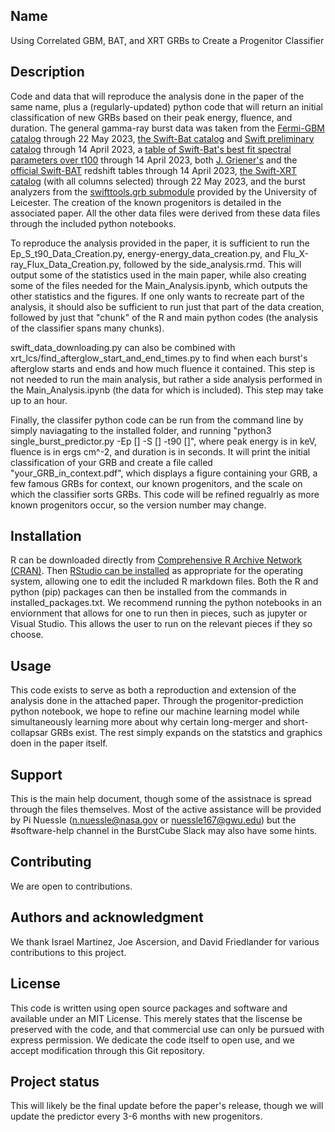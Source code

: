 ## Name
Using Correlated GBM, BAT, and XRT GRBs to Create a Progenitor Classifier

## Description
Code and data that will reproduce the analysis done in the paper of the same name, plus a (regularly-updated) python code that will return an initial classification of new GRBs based on their peak energy, fluence, and duration. The general gamma-ray burst data was taken from the [Fermi-GBM catalog](https://heasarc.gsfc.nasa.gov/db-perl/W3Browse/w3table.pl?tablehead=name%3Dfermigbrst&Action=More+Options) through 22 May 2023, [the Swift-Bat catalog](https://swift.gsfc.nasa.gov/results/batgrbcat/summary_cflux/summary_general_info/) and [Swift preliminary catalog](https://swift.gsfc.nasa.gov/archive/grb_table/) through 14 April 2023,  a [table of Swift-Bat's best fit spectral parameters over t100](https://swift.gsfc.nasa.gov/results/batgrbcat/index_tables.html) through 14 April 2023, both [J. Griener's](https://www.mpe.mpg.de/~jcg/grbgen.html) and the [official Swift-BAT](https://swift.gsfc.nasa.gov/results/batgrbcat/summary_cflux/summary_general_info/GRBlist_redshift_BAT.txt) redshift tables through 14 April 2023, [the Swift-XRT catalog](https://www.swift.ac.uk/xrt_live_cat/) (with all columns selected) through 22 May 2023, and the burst analyzers from the [swifttools.grb submodule](https://www.swift.ac.uk/API/ukssdc/data/GRB.md) provided by the University of Leicester. The creation of the known progenitors is detailed in the associated paper. All the other data files were derived from these data files through the included python notebooks. 

To reproduce the analysis provided in the paper, it is sufficient to run the Ep_S_t90_Data_Creation.py, energy-energy_data_creation.py, and Flu_X-ray_Flux_Data_Creation.py, followed by the side_analysis.rmd. This will output some of the statistics used in the main paper, while also creating some of the files needed for the Main_Analysis.ipynb, which outputs the other statistics and the figures. If one only wants to recreate part of the analysis, it should also be sufficient to run just that part of the data creation, followed by just that "chunk" of the R and main python codes (the analysis of the classifier spans many chunks). 

swift_data_downloading.py can also be combined with xrt_lcs/find_afterglow_start_and_end_times.py to find when each burst's afterglow starts and ends and how much fluence it contained. This step is not needed to run the main analysis, but rather a side analysis performed in the Main_Analysis.ipynb (the data for which is included). This step may take up to an hour.

Finally, the classifer python code can be run from the command line by simply naviagating to the installed folder, and running "python3 single_burst_predictor.py -Ep [] -S [] -t90 []", where peak energy is in keV, fluence is in ergs cm^-2, and duration is in seconds. It will print the initial classification of your GRB and create a file called "your_GRB_in_context.pdf", which displays a figure containing your GRB, a few famous GRBs for context, our known progenitors, and the scale on which the classifier sorts GRBs. This code will be refined regualrly as more known progenitors occur, so the version number may change.

## Installation
R can be downloaded directly from [Comprehensive R Archive Network (CRAN)](https://cran.rstudio.com/). Then [RStudio can be installed](https://posit.co/download/rstudio-desktop/) as appropriate for the operating system, allowing one to edit the included R markdown files. Both the R and python (pip) packages can then be installed from the commands in installed_packages.txt. We recommend running the python notebooks in an enviornment that allows for one to run then in pieces, such as jupyter or Visual Studio. This allows the user to run on the relevant pieces if they so choose.

## Usage
This code exists to serve as both a reproduction and extension of the analysis done in the attached paper. Through the progenitor-prediction python notebook, we hope to refine our machine learning model while simultaneously learning more about why certain long-merger and short-collapsar GRBs exist. The rest simply expands on the statstics and graphics doen in the paper itself.

## Support
This is the main help document, though some of the assistnace is spread through the files themselves.
Most of the active assistance will be provided by Pi Nuessle (n.nuessle@nasa.gov or nuessle167@gwu.edu) but the #software-help channel in the BurstCube Slack may also have some hints.

## Contributing
We are open to contributions.

## Authors and acknowledgment
We thank Israel Martinez, Joe Ascersion, and David Friedlander for various contributions to this project. 

## License
This code is written using open source packages and software and available under an MIT License. This merely states that the liscense be preserved with the code, and that commercial use can only be pursued with express permission. We dedicate the code itself to open use, and we accept modification through this Git repository.

## Project status
This will likely be the final update before the paper's release, though we will update the predictor every 3-6 months with new progenitors.
